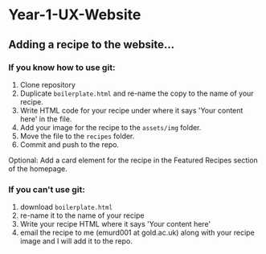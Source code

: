 # Year-1-UX-Website

## Adding a recipe to the website...

### If you know how to use git:

1. Clone repository
2. Duplicate `boilerplate.html` and re-name the copy to the name of your recipe. 
3. Write HTML code for your recipe under where it says 'Your content here' in the file.
4. Add your image for the recipe to the `assets/img` folder.
4. Move the file to the `recipes` folder.
5. Commit and push to the repo.

Optional: Add a card element for the recipe in the Featured Recipes section of the homepage.

### If you can't use git:

1. download `boilerplate.html`
2. re-name it to the name of your recipe
3. Write your recipe HTML where it says 'Your content here'
4. email the recipe to me (emurd001 at gold.ac.uk) along with your recipe image and I will add it to the repo.